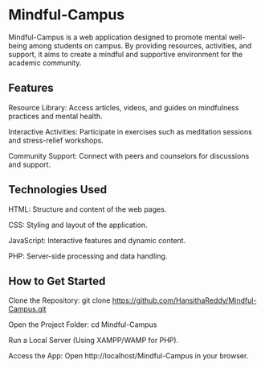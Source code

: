 # Mindful-Campus
Mindful-Campus is a web application designed to promote mental well-being among students on campus. By providing resources, activities, and support, it aims to create a mindful and supportive environment for the academic community.

## Features
Resource Library: Access articles, videos, and guides on mindfulness practices and mental health.​

Interactive Activities: Participate in exercises such as meditation sessions and stress-relief workshops.​

Community Support: Connect with peers and counselors for discussions and support.​

## Technologies Used
HTML: Structure and content of the web pages.​

CSS: Styling and layout of the application.​

JavaScript: Interactive features and dynamic content.​

PHP: Server-side processing and data handling.

## How to Get Started
Clone the Repository: git clone https://github.com/HansithaReddy/Mindful-Campus.git

Open the Project Folder: cd Mindful-Campus

Run a Local Server (Using XAMPP/WAMP for PHP).

Access the App: Open http://localhost/Mindful-Campus in your browser.
